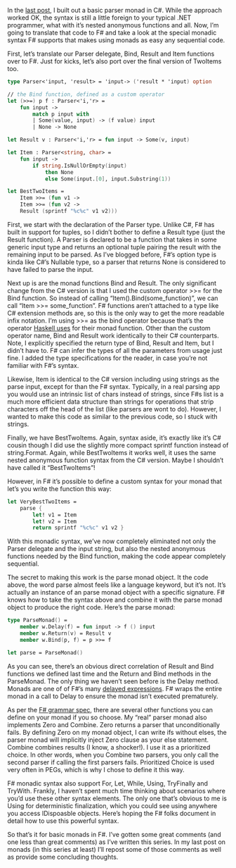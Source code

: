 In the [last
post](http://devhawk.net/2008/07/31/monadic-philosophy-part-3-the-parser-monad-in-c/),
I built out a basic parser monad in C\#. While the approach worked OK,
the syntax is still a little foreign to your typical .NET programmer,
what with it’s nested anonymous functions and all. Now, I’m going to
translate that code to F\# and take a look at the special monadic syntax
F\# supports that makes using monads as easy any sequential code.

First, let’s translate our Parser delegate, Bind, Result and Item
functions over to F\#. Just for kicks, let’s also port over the final
version of TwoItems too.

``` fsharp
type Parser<'input, 'result> = 'input-> ('result * 'input) option

// the Bind function, defined as a custom operator
let (>>=) p f : Parser<'i,'r> =  
    fun input ->
        match p input with
        | Some(value, input) -> (f value) input
        | None -> None

let Result v : Parser<'i,'r> = fun input -> Some(v, input)

let Item : Parser<string, char> =  
    fun input ->
        if string.IsNullOrEmpty(input)  
            then None
            else Some(input.[0], input.Substring(1))

let BestTwoItems =  
    Item >>= (fun v1 ->  
    Item >>= (fun v2 ->  
    Result (sprintf "%c%c" v1 v2)))
```

First, we start with the declaration of the Parser type. Unlike C\#, F\#
has built in support for tuples, so I didn’t bother to define a Result
type (just the Result function). A Parser is declared to be a function
that takes in some generic input type and returns an optional tuple
pairing the result with the remaining input to be parsed. As I’ve
blogged before, F\#’s option type is kinda like C\#’s Nullable type, so
a parser that returns None is considered to have failed to parse the
input.

Next up is are the monad functions Bind and Result. The only significant
change from the C\# version is that I used the custom operator \>\>= for
the Bind function. So instead of calling “Item().Bind(some\_function)”,
we can call “Item \>\>= some\_function”. F\# functions aren’t attached
to a type like C\# extension methods are, so this is the only way to get
the more readable infix notation. I’m using \>\>= as the bind operator
because that’s the operator [Haskell
uses](http://www.haskell.org/haskellwiki/Monad) for their monad
function. Other than the custom operator name, Bind and Result work
identically to their C\# counterparts. Note, I explicitly specified the
return type of Bind, Result and Item, but I didn’t have to. F\# can
infer the types of all the parameters from usage just fine. I added the
type specifications for the reader, in case you’re not familiar with
F\#’s syntax.

Likewise, Item is identical to the C\# version including using strings
as the parse input, except for than the F\# syntax. Typically, in a real
parsing app you would use an intrinsic list of chars instead of strings,
since F\#s list is a much more efficient data structure than strings for
operations that strip characters off the head of the list (like parsers
are wont to do). However, I wanted to make this code as similar to the
previous code, so I stuck with strings.

Finally, we have BestTwoItems. Again, syntax aside, it’s exactly like
it’s C\# cousin though I did use the slightly more compact sprintf
function instead of string.Format. Again, while BestTwoItems it works
well, it uses the same nested anonymous function syntax from the C\#
version. Maybe I shouldn’t have called it “BestTwoItems”!

However, in F\# it’s possible to define a custom syntax for your monad
that let’s you write the function this way:

``` fsharp
let VeryBestTwoItems =
    parse {
        let! v1 = Item
        let! v2 = Item
        return sprintf "%c%c" v1 v2 }
```

With this monadic syntax, we’ve now completely eliminated not only the
Parser delegate and the input string, but also the nested anonymous
functions needed by the Bind function, making the code appear completely
sequential.

The secret to making this work is the parse monad object. It the code
above, the word parse almost feels like a language keyword, but it’s
not. It’s actually an instance of an parse monad object with a specific
signature. F\# knows how to take the syntax above and combine it with
the parse monad object to produce the right code. Here’s the parse
monad:

``` fsharp
type ParseMonad() =
    member w.Delay(f) = fun input -> f () input  
    member w.Return(v) = Result v  
    member w.Bind(p, f) = p >>= f

let parse = ParseMonad()
```

As you can see, there’s an obvious direct correlation of Result and Bind
functions we defined last time and the Return and Bind methods in the
ParseMonad. The only thing we haven’t seen before is the Delay method.
Monads are one of of F\#’s many [delayed
expressions](http://research.microsoft.com/projects/fsharp/manual/spec2.aspx#_Toc202383770).
F\# wraps the entire monad in a call to Delay to ensure the monad isn’t
executed prematurely.

As per the [F\# grammar
spec](http://research.microsoft.com/projects/fsharp/manual/spec2.aspx#_Toc202383771),
there are several other functions you can define on your monad if you so
choose. My “real” parser monad also implements Zero and Combine. Zero
returns a parser that unconditionally fails. By defining Zero on my
monad object, I can write ifs without elses, the parser monad will
implicitly inject Zero clause as your else statement. Combine combines
results (I know, a shocker!). I use it as a prioritized choice. In other
words, when you Combine two parsers, you only call the second parser if
calling the first parsers fails. Prioritized Choice is used very often
in PEGs, which is why I chose to define it this way.

F\# monadic syntax also support For, Let, While, Using, TryFinally and
TryWith. Frankly, I haven’t spent much time thinking about scenarios
where you’d use these other syntax elements. The only one that’s obvious
to me is Using for deterministic finalization, which you could see using
anywhere you access IDispoasble objects. Here’s hoping the F\# folks
document in detail how to use this powerful syntax.

So that’s it for basic monads in F\#. I’ve gotten some great comments
(and one less than great comments) as I’ve written this series. In my
last post on monads (in this series at least) I’ll repost some of those
comments as well as provide some concluding thoughts.
